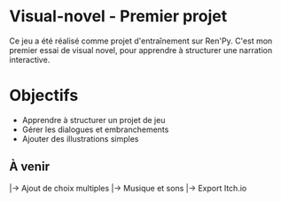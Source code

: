 # Visual-novel - Premier projet

Ce jeu a été réalisé comme projet d'entraînement sur Ren'Py. C'est mon premier essai de visual novel, pour apprendre à structurer une narration interactive.

# Objectifs
- Apprendre à structurer un projet de jeu
- Gérer les dialogues et embranchements
- Ajouter des illustrations simples

## À venir
|-> Ajout de choix multiples
|-> Musique et sons
|-> Export Itch.io
